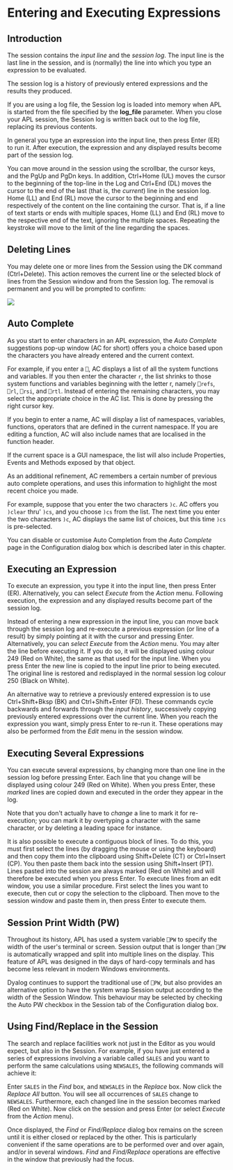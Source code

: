 <h1 class="heading"><span class="name">Entering and Executing Expressions</span></h1>

## Introduction

The session contains the *input line* and the *session log*. The input line is the last line in the session, and is (normally) the line into which you type an expression to be evaluated.

The session log is a history of previously entered expressions and the results they produced.

If you are using a log file, the Session log is loaded into memory when APL is started from the file specified by the **log_file** parameter. When you close your APL session, the Session log is written back out to the log file, replacing its previous contents.

In general you type an expression into the input line, then press Enter (ER) to run it. After execution, the expression and any displayed results become part of the session log.

You can move around in the session using the scrollbar, the cursor keys, and the PgUp and PgDn keys. In addition, Ctrl+Home (UL) moves the cursor to the beginning of the top-line in the Log and Ctrl+End (DL) moves the cursor to the end of the last (that is, the *current*) line in the session log. Home (LL) and End (RL) move the cursor to the beginning and end respectively of the content on the line containing the cursor. That is, if a line of text starts or ends with multiple spaces, Home (LL) and End (RL) move to the respective end of the text, ignoring the multiple spaces. Repeating the keystroke will move to the limit of the line regarding the spaces.

## Deleting Lines

You may delete one or more lines from the Session using the DK command (Ctrl+Delete). This action removes the current line or the selected block of lines  from the Session window and from the Session log. The removal is permanent and you will be prompted to confirm:

![](img/modify-session-log.png)

## Auto Complete

As you start to enter characters in an APL expression, the *Auto Complete* suggestions pop-up window (AC for short) offers you a choice based upon the characters you have already entered and the current context.

For example, if you enter a `⎕`, AC displays a list of all the system functions and variables. If you then enter the character `r`, the list shrinks to those system functions and variables beginning with the letter r, namely `⎕refs`, `⎕rl`, `⎕rsi`, and `⎕rtl`. Instead of entering the remaining characters, you may select the appropriate choice in the AC list. This is done by pressing the right cursor key.

If you begin to enter a name, AC will display a list of namespaces, variables, functions, operators that are defined in the current namespace. If you are editing a function, AC will also include names that are localised in the function header.

If the current space is a GUI namespace, the list will also include Properties, Events and Methods exposed by that object.

As an additional refinement, AC remembers a certain number of previous auto complete operations, and uses this information to highlight the most recent choice you made.

For example, suppose that you enter the two characters `)c`. AC offers you `)clear` thru' `)cs`, and you choose `)cs` from the list. The next time you enter the two characters `)c`, AC displays the same list of choices, but this time `)cs` is pre-selected.

You can disable or customise Auto Completion from the *Auto Complete* page in the Configuration dialog box which is described later in this chapter.

## Executing an Expression

To execute an expression, you type it into the input line, then press Enter (ER). Alternatively, you can select *Execute* from the *Action* menu. Following execution, the expression and any displayed results become part of the session log.

Instead of entering a new expression in the input line, you can move back through the session log and re-execute a previous expression (or line of a result) by simply pointing at it with the cursor and pressing Enter. Alternatively, you can *select Execute* from the *Action* menu. You may alter the line before executing it. If you do so, it will be displayed using colour 249 (Red on White), the same as that used for the input line. When you press Enter the new line is copied to the input line prior to being executed. The original line is restored and redisplayed in the normal session log colour 250 (Black on White).

An alternative way to retrieve a previously entered expression is to use Ctrl+Shift+Bksp (BK) and Ctrl+Shift+Enter (FD). These commands cycle backwards and forwards through the *input history*, successively copying previously entered expressions over the current line. When you reach the expression you want, simply press Enter to re-run it. These operations may also be performed from the *Edit* menu in the session window.

## Executing Several Expressions

You can execute several expressions, by changing more than one line in the session log before pressing Enter. Each line that you change will be displayed using colour 249 (Red on White). When you press Enter, these *marked* lines are copied down and executed in the order they appear in the log.

Note that you don't actually have to *change* a line to mark it for re-execution; you can mark it by overtyping a character with the same character, or by deleting a leading space for instance.

It is also possible to execute a contiguous block of lines. To do this, you must first select the lines (by dragging the mouse or using the keyboard) and then copy them into the clipboard using Shift+Delete (CT) or Ctrl+Insert (CP). You then paste them back into the session using Shift+Insert (PT). Lines pasted into the session are always marked (Red on White) and will therefore be executed when you press Enter. To execute lines from an edit window, you use a similar procedure. First select the lines you want to execute, then cut or copy the selection to the clipboard. Then move to the session window and paste them in, then press Enter to execute them.

## Session Print Width (PW)

Throughout its history, APL has used a system variable `⎕PW` to specify the width of the user's terminal or screen. Session output that is longer than `⎕PW` is automatically wrapped and split into multiple lines on the display. This feature of APL was designed in the days of hard-copy terminals and has become less relevant in modern Windows environments.

Dyalog continues to support the traditional use of `⎕PW`, but also provides an alternative option to have the system wrap Session output according to the width of the Session Window. This behaviour may be selected by checking the Auto PW checkbox in the Session tab of the Configuration dialog box.

## Using Find/Replace in the Session

The search and replace facilities work not just in the Editor as you would expect, but also in the Session. For example, if you have just entered a series of expressions involving a variable called `SALES` and you want to perform the same calculations using `NEWSALES`, the following commands will achieve it:

Enter `SALES` in the *Find* box, and `NEWSALES` in the *Replace* box. Now click the *Replace All* button. You will see all occurrences of `SALES` change to `NEWSALES`. Furthermore, each changed line in the session becomes marked (Red on White). Now click on the session and press Enter (or select *Execute* from the *Action* menu).

Once displayed, the *Find* or *Find/Replace* dialog box remains on the screen until it is either closed or replaced by the other. This is particularly convenient if the same operations are to be performed over and over again, and/or in several windows. *Find* and *Find/Replace* operations are effective in the window that previously had the focus.
